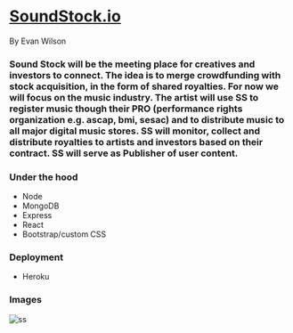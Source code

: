 # [SoundStock.io](soundstock.io)
By Evan Wilson

### Sound Stock will be the meeting place for creatives and investors to connect. The idea is to merge crowdfunding with stock acquisition, in the form of shared royalties. For now we will focus on the music industry. The artist will use SS to register music though their PRO (performance rights organization e.g. ascap, bmi, sesac) and to distribute music to all major digital music stores. SS will monitor, collect and distribute royalties to artists and investors based on their contract. SS will serve as Publisher of user content.

### Under the hood
* Node
* MongoDB
* Express
* React
* Bootstrap/custom CSS

### Deployment
* Heroku

### Images
![ss](./client/soundstock.JPG)